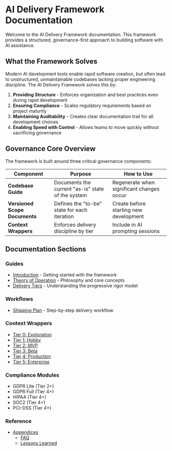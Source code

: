 # AI Delivery Framework Documentation

Welcome to the AI Delivery Framework documentation. This framework provides a structured, governance-first approach to building software with AI assistance.

## What the Framework Solves

Modern AI development tools enable rapid software creation, but often lead to unstructured, unmaintainable codebases lacking proper engineering discipline. The AI Delivery Framework solves this by:

1. **Providing Structure** - Enforces organization and best practices even during rapid development
2. **Ensuring Compliance** - Scales regulatory requirements based on project maturity
3. **Maintaining Auditability** - Creates clear documentation trail for all development choices
4. **Enabling Speed with Control** - Allows teams to move quickly without sacrificing governance

## Governance Core Overview

The framework is built around three critical governance components:

| Component | Purpose | How to Use |
|-----------|---------|------------|
| **Codebase Guide** | Documents the current "as-is" state of the system | Regenerate when significant changes occur |
| **Versioned Scope Documents** | Defines the "to-be" state for each iteration | Create before starting new development |
| **Context Wrappers** | Enforces delivery discipline by tier | Include in AI prompting sessions |

## Documentation Sections

### Guides
- [Introduction](introduction.md) - Getting started with the framework
- [Theory of Operation](theory_of_operation.md) - Philosophy and core concepts
- [Delivery Tiers](delivery_tiers.md) - Understanding the progressive rigor model

### Workflows
- [Shipping Plan](shipping_plan.md) - Step-by-step delivery workflow

### Context Wrappers
- [Tier 0: Exploration](../meta/context_wrappers/tier0_exploration_context_wrapper.md)
- [Tier 1: Hobby](../meta/context_wrappers/tier1_hobby_context_wrapper.md)
- [Tier 2: MVP](../meta/context_wrappers/tier2_mvp_context_wrapper.md)
- [Tier 3: Beta](../meta/context_wrappers/tier3_beta_context_wrapper.md)
- [Tier 4: Production](../meta/context_wrappers/tier4_production_context_wrapper.md)
- [Tier 5: Enterprise](../meta/context_wrappers/tier5_enterprise_context_wrapper.md)

### Compliance Modules
- GDPR Lite (Tier 2+)
- GDPR Full (Tier 4+)
- HIPAA (Tier 4+)
- SOC2 (Tier 4+)
- PCI-DSS (Tier 4+)

### Reference
- [Appendices](appendices/)
  - [FAQ](appendices/faq.md)
  - [Lessons Learned](appendices/lessons_learned.md) 
